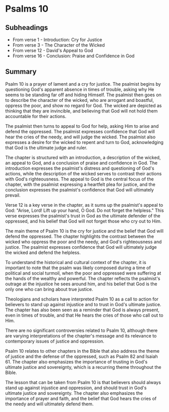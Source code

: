# Psalms 10

## Subheadings

* From verse 1 - Introduction: Cry for Justice
* From verse 3 - The Character of the Wicked
* From verse 12 - David's Appeal to God
* From verse 16 - Conclusion: Praise and Confidence in God

## Summary

Psalm 10 is a prayer of lament and a cry for justice. The psalmist begins by questioning God's apparent absence in times of trouble, asking why He seems to be standing far off and hiding Himself. The psalmist then goes on to describe the character of the wicked, who are arrogant and boastful, oppress the poor, and show no regard for God. The wicked are depicted as thinking that they are invincible, and believing that God will not hold them accountable for their actions.

The psalmist then turns to appeal to God for help, asking Him to arise and defend the oppressed. The psalmist expresses confidence that God will hear the cries of the needy, and will judge the wicked. The psalmist also expresses a desire for the wicked to repent and turn to God, acknowledging that God is the ultimate judge and ruler.

The chapter is structured with an introduction, a description of the wicked, an appeal to God, and a conclusion of praise and confidence in God. The introduction expresses the psalmist's distress and questioning of God's actions, while the description of the wicked serves to contrast their actions with God's righteousness. The appeal to God is the central focus of the chapter, with the psalmist expressing a heartfelt plea for justice, and the conclusion expresses the psalmist's confidence that God will ultimately prevail.

Verse 12 is a key verse in the chapter, as it sums up the psalmist's appeal to God: "Arise, Lord! Lift up your hand, O God. Do not forget the helpless." This verse expresses the psalmist's trust in God as the ultimate defender of the oppressed, and his belief that God will not forget those who cry out to Him.

The main theme of Psalm 10 is the cry for justice and the belief that God will defend the oppressed. The chapter highlights the contrast between the wicked who oppress the poor and the needy, and God's righteousness and justice. The psalmist expresses confidence that God will ultimately judge the wicked and defend the helpless.

To understand the historical and cultural context of the chapter, it is important to note that the psalm was likely composed during a time of political and social turmoil, when the poor and oppressed were suffering at the hands of the wealthy and powerful. The chapter reflects the psalmist's outrage at the injustice he sees around him, and his belief that God is the only one who can bring about true justice.

Theologians and scholars have interpreted Psalm 10 as a call to action for believers to stand up against injustice and to trust in God's ultimate justice. The chapter has also been seen as a reminder that God is always present, even in times of trouble, and that He hears the cries of those who call out to Him.

There are no significant controversies related to Psalm 10, although there are varying interpretations of the chapter's message and its relevance to contemporary issues of justice and oppression.

Psalm 10 relates to other chapters in the Bible that also address the theme of justice and the defense of the oppressed, such as Psalm 82 and Isaiah 61. The chapter also emphasizes the importance of trusting in God's ultimate justice and sovereignty, which is a recurring theme throughout the Bible.

The lesson that can be taken from Psalm 10 is that believers should always stand up against injustice and oppression, and should trust in God's ultimate justice and sovereignty. The chapter also emphasizes the importance of prayer and faith, and the belief that God hears the cries of the needy and will ultimately defend them.